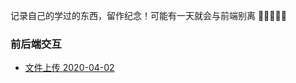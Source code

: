 记录自己的学过的东西，留作纪念！可能有一天就会与前端别离 🌟🌟🌟🌟🌟

### 前后端交互

- [文件上传 2020-04-02](https://github.com/LuckRain7/growth-record/tree/master/Demo/2020-04-02)

